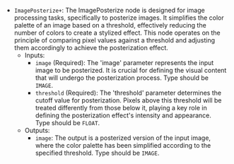 - `ImagePosterize+`: The ImagePosterize node is designed for image processing tasks, specifically to posterize images. It simplifies the color palette of an image based on a threshold, effectively reducing the number of colors to create a stylized effect. This node operates on the principle of comparing pixel values against a threshold and adjusting them accordingly to achieve the posterization effect.
    - Inputs:
        - `image` (Required): The 'image' parameter represents the input image to be posterized. It is crucial for defining the visual content that will undergo the posterization process. Type should be `IMAGE`.
        - `threshold` (Required): The 'threshold' parameter determines the cutoff value for posterization. Pixels above this threshold will be treated differently from those below it, playing a key role in defining the posterization effect's intensity and appearance. Type should be `FLOAT`.
    - Outputs:
        - `image`: The output is a posterized version of the input image, where the color palette has been simplified according to the specified threshold. Type should be `IMAGE`.
